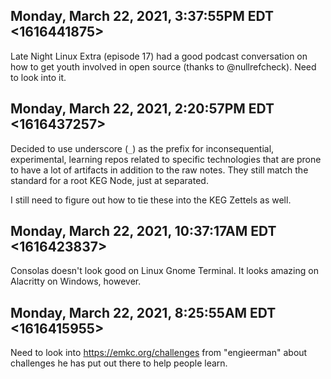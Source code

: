 ## Monday, March 22, 2021, 3:37:55PM EDT <1616441875>

Late Night Linux Extra (episode 17) had a good podcast conversation on
how to get youth involved in open source (thanks to @nullrefcheck). Need
to look into it.

## Monday, March 22, 2021, 2:20:57PM EDT <1616437257>

Decided to use underscore (`_`) as the prefix for inconsequential,
experimental, learning repos related to specific technologies that are
prone to have a lot of artifacts in addition to the raw notes. They
still match the standard for a root KEG Node, just at separated. 

I still need to figure out how to tie these into the KEG Zettels as
well.

## Monday, March 22, 2021, 10:37:17AM EDT <1616423837>

Consolas doesn't look good on Linux Gnome Terminal. It looks amazing on
Alacritty on Windows, however.

## Monday, March 22, 2021, 8:25:55AM EDT <1616415955>

Need to look into <https://emkc.org/challenges> from "engieerman" about
challenges he has put out there to help people learn.

